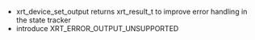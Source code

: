 - xrt_device_set_output returns xrt_result_t to improve error handling in the state tracker
- introduce XRT_ERROR_OUTPUT_UNSUPPORTED
